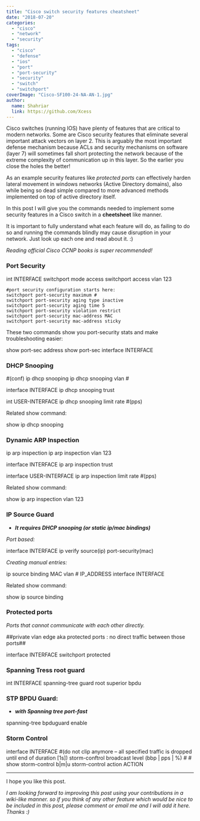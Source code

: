 ```yaml
---
title: "Cisco switch security features cheatsheet"
date: "2018-07-20"
categories: 
  - "cisco"
  - "network"
  - "security"
tags: 
  - "cisco"
  - "defense"
  - "ios"
  - "port"
  - "port-security"
  - "security"
  - "switch"
  - "switchport"
coverImage: "Cisco-SF100-24-NA-AN-1.jpg"
author:
  name: Shahriar
  link: https://github.com/Xcess
---
```


Cisco switches (running IOS) have plenty of features that are critical to modern networks. Some are Cisco security features that eliminate several important attack vectors on layer 2. This is arguably the most important defense mechanism because ACLs and security mechanisms on software (layer 7) will sometimes fall short protecting the network because of the extreme complexity of communication up in this layer. So the earlier you close the holes the better!

As an example security features like _protected ports_ can effectively harden lateral movement in windows networks (Active Directory domains), also while being so dead simple compared to more advanced methods implemented on top of active directory itself.

In this post I will give you the commands needed to implement some security features in a Cisco switch in a **cheetsheet** like manner.

It is important to fully understand what each feature will do, as failing to do so and running the commands blindly may cause disruption in your network. Just look up each one and read about it. :)

_Reading official Cisco CCNP books is super recommended!_

### Port Security

int INTERFACE
	switchport mode access
	switchport access vlan 123 

	#port security configuration starts here:
	switchport port-security maximum # 
	switchport port-security aging type inactive 
	switchport port-security aging time 5 
	switchport port-security violation restrict 
	switchport port-security mac-address MAC 
	switchport port-security mac-address sticky

These two commands show you port-security stats and make troubleshooting easier:

show port-sec address
show port-sec interface INTERFACE

### DHCP Snooping

#(conf)
	ip dhcp snooping
	ip dhcp snooping vlan #

interface INTERFACE
	ip dhcp snooping trust 

int USER-INTERFACE 
	ip dhcp snooping limit rate #(pps)

Related show command:

show ip dhcp snooping

### Dynamic ARP Inspection

ip arp inspection 
ip arp inspection vlan 123

interface INTERFACE 
	ip arp inspection trust
	
interface USER-INTERFACE 
	ip arp inspection limit rate #(pps)

Related show command:

show ip arp inspection vlan 123

### IP Source Guard

- _**It requires DHCP snooping (or static ip/mac bindings)**_

_Port based:_

interface INTERFACE
ip verify source(ip) port-security(mac)

_Creating manual entries:_

ip source binding MAC vlan # IP\_ADDRESS interface INTERFACE

Related show command:

show ip source binding

### Protected ports

_Ports that cannot communicate with each other directly._

##private vlan edge aka protected ports : no direct traffic between those ports##

interface INTERFACE
switchport protected

### Spanning Tress root guard

int INTERFACE
	spanning-tree guard root   superior bpdu

### STP BPDU Guard:

- _**with Spanning tree port-fast**_

spanning-tree bpduguard enable

### Storm Control

interface INTERFACE
	#(do not clip anymore – all specified traffic is dropped until end of duration \[1s\])
	storm-conftrol broadcast level (bbp | pps | %) # #
	show storm-control b|m|u
	storm-control action ACTION

* * *

I hope you like this post.

_I am looking forward to improving this post using your contributions in a wiki-like manner. so if you think of any other feature which would be nice to be included in this post, please comment or email me and I will add it here. Thanks :)_

